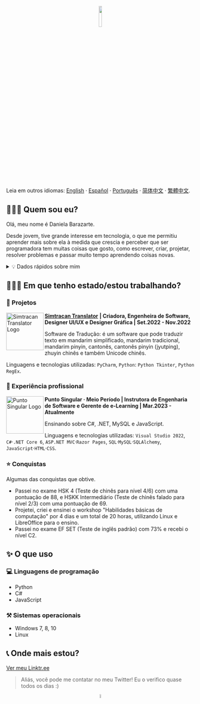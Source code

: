 <p align="center">
<img height="auto" width="12%" src="https://github.com/danielabarazarte/danielabarazarte/blob/main/logo/gif/2g.gif?raw=true"/>
<p>

Leia em outros idiomas: [English](README.md) · [Español](README.sp.md) · [Português](README.pt.md) · [简体中文](README.zh-s.md) · [繁體中文](README.zh-t.md).

## 👩🏼‍💻 Quem sou eu?

Olá, meu nome é Daniela Barazarte.

Desde jovem, tive grande interesse em tecnologia, o que me permitiu aprender mais sobre ela à medida que crescia e perceber que ser programadora tem muitas coisas que gosto, como escrever, criar, projetar, resolver problemas e passar muito tempo aprendendo coisas novas.

<p>
<div>
<details>
  <summary> 💡 Dados rápidos sobre mim</summary>

- 🇻🇪 Atualmente moro em meu país de origem, Venezuela.

- Sou de 2004 (agora tenho 19 anos).

- 🐍 Falo vários idiomas como inglês (C1-C2), chinês mandarim (B2) e português (B1)... e, se quiser contar, Python também!

- ✍ Publico algumas das minhas experiências e resultados de pesquisa em meu [Blog Pessoal](https://danielabarazarte.medium.com/) e às vezes em minha [Conta do Youtube](https://www.youtube.com/channel/UCR27ZeJPvnTQpPIdU9JKpnw).

- 👩🏼‍🎨 Também tenho interesse em design gráfico e meu Portfólio pessoal está disponível no [Behance](https://www.behance.net/danielabarazarte).

- 👩🏼‍💻 Tenho a intenção de criar uma startup em um futuro próximo.
</details>
<p>
 
## 👷🏼‍♀️ Em que tenho estado/estou trabalhando?

### 🚀 Projetos

<img align="left" height="100px" width="100px" alt="Simtracan Translator Logo" src="https://github.com/danielabarazarte/danielabarazarte/blob/main/projects/Simtracan%20Translator.png?raw=true"/>

**[Simtracan Translator](https://github.com/danielabarazarte/simtracan-translator)** **| Criadora, Engenheira de Software, Designer UI/UX e Designer Gráfica | Set.2022 - Nov.2022**

Software de Tradução: é um software que pode traduzir texto em mandarim simplificado, mandarim tradicional, mandarim pinyin, cantonês, cantonês pinyin (jyutping), zhuyin chinês e também Unicode chinês.

Linguagens e tecnologias utilizadas: `PyCharm`, `Python`: `Python Tkinter`, `Python RegEx`.
  
### 💼 Experiência profissional
  
<img align="left" height="100px" width="100px" alt="Punto Singular Logo" src="https://github.com/danielabarazarte/danielabarazarte/blob/main/work_experience/punto_singular.png?raw=true"/>

**Punto Singular · Meio Período | Instrutora de Engenharia de Software e Gerente de e-Learning | Mar.2023 - Atualmente**

Ensinando sobre C#, .NET, MySQL e JavaScript.

Linguagens e tecnologias utilizadas: `Visual Studio 2022`, `C#`·`.NET Core 6`, `ASP.NET MVC`·`Razor Pages`, `SQL`·`MySQL`·`SQLAlchemy`, `JavaScript`·`HTML`·`CSS`.
 

### ⭐ Conquistas

Algumas das conquistas que obtive.

- Passei no exame HSK 4 (Teste de chinês para nível 4/6) com uma pontuação de 88, e HSKK Intermediário (Teste de chinês falado para nível 2/3) com uma pontuação de 69.
- Projetei, criei e ensinei o workshop "Habilidades básicas de computação" por 4 dias e um total de 20 horas, utilizando Linux e LibreOffice para o ensino.
- Passei no exame EF SET (Teste de inglês padrão) com 73% e recebi o nível C2.

## ✨ O que uso

### 💻 Linguagens de programação

- Python
- C#
- JavaScript

### ⚒️ Sistemas operacionais

- Windows 7, 8, 10
- Linux

## 📞 Onde mais estou?

[Ver meu Linktr.ee](https://linktr.ee/danielabarazarte)
<p>

> Aliás, você pode me contatar no meu Twitter! Eu o verifico quase todos os dias :)
>
  

<p align="center">
<img height="auto" width="5%" alt="Daniela Barazarte Logo (em GIF)" src="https://github.com/danielabarazarte/danielabarazarte/blob/main/logo/gif/Black2White.gif?raw=true"/>
</p>
